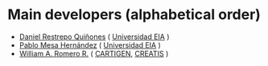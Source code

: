 # Main developers (alphabetical order)

* [Daniel Restrepo Quiñones](https://github.com/Cecilio0) ( [Universidad EIA](https://www.eia.edu.co/) )
* [Pablo Mesa Hernández](https://github.com/pablomesa08) ( [Universidad EIA](https://www.eia.edu.co/) )
* [William A. Romero R.](https://github.com/waromero) ( [CARTIGEN](https://www.chu-montpellier.fr/fr/cartigen), [CREATIS](https://www.creatis.insa-lyon.fr) )



